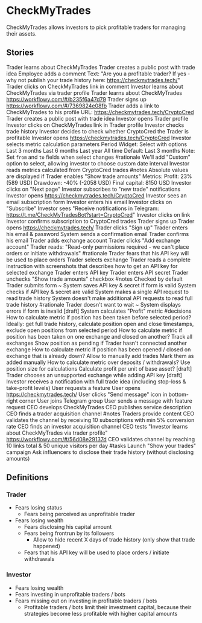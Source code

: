 # CheckMyTrades

CheckMyTrades allows investors to pick profitable traders for managing their assets.

## Stories
Trader learns about CheckMyTrades
Trader creates a public post with trade idea
Employee adds a comment
Text: "Are you a profitable trader? If yes - why not publish your trade history here: https://checkmytrades.tech/"
Trader clicks on CheckMyTrades link in comment
Investor learns about CheckMyTrades via trader profile
Trader learns about CheckMyTrades
https://workflowy.com/#/b235f6a47d79
Trader signs up
https://workflowy.com/#/7369824e08fb
Trader adds a link to CheckMyTrades to his profile
URL: https://checkmytrades.tech/CryptoCred 
Trader creates a public post with trade idea
Investor opens Trader profile
Investor clicks on CheckMyTrades link in Trader profile
Investor checks trade history
Investor decides to check whether CryptoCred the Trader is profitable
Investor opens https://checkmytrades.tech/CryptoCred
Investor selects metric calculation parameters
Period
Widget: Select with options
Last 3 months
Last 6 months
Last year
All time
Default: Last 3 months
Note: Set `from` and `to` fields when select changes
#rationale 
We'll add "Custom" option to select, allowing investor to choose custom date interval
Investor reads metrics calculated from CryptoCred trades
#notes 
Absolute values are displayed if Trader enables "Show trade amounts"
Metrics:
Profit: 23% (589 USD)
Drawdown: -40% (-2058 USD)
Final capital: 8150 USD
Investor clicks on "Next page"
Investor subscribes to "new trade" notifications
Investor opens https://checkmytrades.tech/CryptoCred
Investor sees an email subscription form
Investor enters his email
Investor clicks on "Subscribe"
Investor sees "Receive notifications in Telegram: https://t.me/CheckMyTradesBot?start=CryptoCred"
Investor clicks on link
Investor confirms subscription to CryptoCred trades
Trader signs up
Trader opens https://checkmytrades.tech/
Trader clicks "Sign up"
Trader enters his email & password
System sends a confirmation email
Trader confirms his email
Trader adds exchange account
Trader clicks "Add exchange account"
Trader reads: "Read-only permissions required - we can't place orders or initiate withdrawals"
#rationale 
Trader fears that his API key will be used to place orders
Trader selects exchange
Trader reads a complete instruction with screenshots that describes how to get an API key for selected exchange
Trader enters API key
Trader enters API secret
Trader unchecks "Show trade amounts" checkbox
#notes 
Checked by default
Trader submits form
~ System saves API key & secret if form is valid
System checks if API key & secret are valid
System makes a single API request to read trade history
System doesn't make additional API requests to read full trade history
#rationale 
Trader doesn't want to wait
~ System displays errors if form is invalid
[draft] System calculates "Profit" metric
#decisions 
How to calculate metric if position has been taken before selected period?
Ideally: get full trade history, calculate position open and close timestamps, exclude open positions from selected period
How to calculate metric if position has been taken on one exchange and closed on another?
Track all exchanges
Show position as pending if Trader hasn't connected another exchange
How to calculate metric if position has been opened / closed on exchange that is already down?
Allow to manually add trades
Mark them as added manually
How to calculate metric over deposits / withdrawals?
Use position size for calculations
Calculate profit per unit of base asset?
[draft] Trader chooses an unsupported exchange while adding API key
[draft] Investor receives a notification with full trade idea (including stop-loss & take-profit levels)
User requests a feature
User opens https://checkmytrades.tech/
User clicks "Send message" icon in bottom-right corner
User joins Telegram group
User sends a message with feature request
CEO develops CheckMyTrades
CEO publishes service description
CEO finds a trader acquisition channel
#notes 
Traders provide content
CEO validates the channel by receiving 10 subscriptions with min 5% conversion rate
CEO finds an investor acquisition channel
CEO tests "Investor learns about CheckMyTrades via trader profile"
https://workflowy.com/#/56d08e29137d
CEO validates channel by reaching 10 links total & 50 unique visitors per day
#tasks 
Launch "Show your trades" campaign
Ask influencers to disclose their trade history (without disclosing amounts)

## Definitions 

### Trader
* Fears losing status
  * Fears being perceived as unprofitable trader
* Fears losing wealth
  * Fears disclosing his capital amount
  * Fears being frontrun by its followers
    * Allow to hide recent X days of trade history (only show that trade happened)
  * Fears that his API key will be used to place orders / initiate withdrawals

### Investor
* Fears losing wealth
* Fears investing in unprofitable traders / bots
* Fears missing out on investing in profitable traders / bots
  * Profitable traders / bots limit their investment capital, because their strategies become less profitable with higher capital amounts
